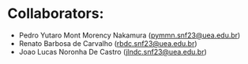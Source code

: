 # Collaborators:
- Pedro Yutaro Mont Morency Nakamura (pymmn.snf23@uea.edu.br)
- Renato Barbosa de Carvalho (rbdc.snf23@uea.edu.br)
- Joao Lucas Noronha De Castro (jlndc.snf23@uea.edu.br)